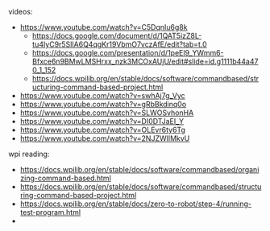
videos:
- https://www.youtube.com/watch?v=C5DqnIu6g8k
	- https://docs.google.com/document/d/1QAT5izZ8L-tu4IyC9r5SlIA6Q4qgKr19VbmO7vczAfE/edit?tab=t.0
	- https://docs.google.com/presentation/d/1peEl9_YWmm6-Bfxce6n9BMwLMSHrxx_nzk3MCOxAUjU/edit#slide=id.g1111b44a470_1_152
	- https://docs.wpilib.org/en/stable/docs/software/commandbased/structuring-command-based-project.html
- https://www.youtube.com/watch?v=swhAj7g_Vyc
- https://www.youtube.com/watch?v=gRbBkdinq0o
- https://www.youtube.com/watch?v=SLWOSvhonHA
- https://www.youtube.com/watch?v=DI0DTJaEI_Y
- https://www.youtube.com/watch?v=OLEvr6ty6Tg
- https://www.youtube.com/watch?v=2NJZWlIMkvU


wpi reading:
- https://docs.wpilib.org/en/stable/docs/software/commandbased/organizing-command-based.html
- https://docs.wpilib.org/en/stable/docs/software/commandbased/structuring-command-based-project.html
- https://docs.wpilib.org/en/stable/docs/zero-to-robot/step-4/running-test-program.html
- 